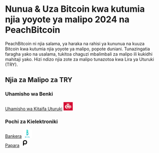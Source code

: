 <body class="payment-methods-page">

# Nunua & Uza Bitcoin kwa kutumia njia yoyote ya malipo 2024 na PeachBitcoin

PeachBitcoin ni njia salama, ya haraka na rahisi ya kununua na kuuza Bitcoin kwa kutumia njia yoyote ya malipo, popote duniani. Tunazingatia faragha yako na usalama, tukitoa chaguzi mbalimbali za malipo ili kukidhi mahitaji yako. Hizi ndizo njia zote za malipo tunazotoa kwa Lira ya Uturuki (TRY).

## Njia za Malipo za TRY

### Uhamisho wa Benki

<div class="payment-grid">
    <div class="payment-grid-item">
        <a href="/buy-bitcoin-with-national-transfer-turkey">Uhamisho wa Kitaifa Uturuki</a> 
        <img src="/img/faq/logoimg/nationaltransfer.png" width="30px" height="27px" alt="Nunua bitcoin kwa Uhamisho wa Kitaifa Uturuki, Uza bitcoin kwa Uhamisho wa Kitaifa Uturuki">
    </div>
</div>

### Pochi za Kielektroniki

<div class="payment-grid">
    <div class="payment-grid-item">
        <a href="/buy-bitcoin-with-bankera">Bankera</a> 
        <img src="/img/faq/logoimg/bankera.png" width="30px" height="27px" alt="Nunua bitcoin kwa Bankera, Uza bitcoin kwa Bankera">
    </div>
    <div class="payment-grid-item">
        <a href="/buy-bitcoin-with-papara">Papara</a> 
        <img src="/img/faq/logoimg/papara.png" width="30px" height="27px" alt="Nunua bitcoin kwa Papara, Uza bitcoin kwa Papara">
    </div>
</div>

</body>
